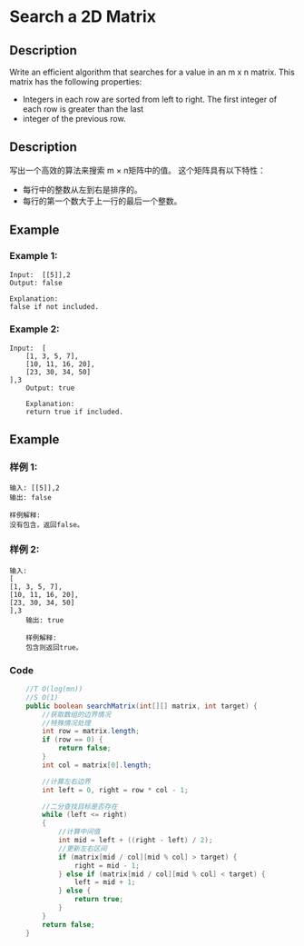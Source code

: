 # Search a 2D Matrix

## Description
Write an efficient algorithm that searches for a value in an m x n matrix.
This matrix has the following properties:
* Integers in each row are sorted from left to right.
The first integer of each row is greater than the last 
* integer of the previous row.

## Description
写出一个高效的算法来搜索 m × n矩阵中的值。
这个矩阵具有以下特性：
* 每行中的整数从左到右是排序的。
* 每行的第一个数大于上一行的最后一个整数。


## Example
### Example 1:
    Input:  [[5]],2
	Output: false
	
	Explanation: 
	false if not included.

### Example 2:
    Input:  [
        [1, 3, 5, 7],
        [10, 11, 16, 20],
        [23, 30, 34, 50]
    ],3
        Output: true
        
        Explanation: 
        return true if included.


## Example
### 样例  1:
	输入: [[5]],2
	输出: false
	
	样例解释: 
    没有包含，返回false。

### 样例 2:
	输入:  
    [
    [1, 3, 5, 7],
    [10, 11, 16, 20],
    [23, 30, 34, 50]
    ],3
        输出: true
        
        样例解释: 
        包含则返回true。        

### Code

```java
    //T O(log(mn))
    //S O(1)
    public boolean searchMatrix(int[][] matrix, int target) {
        //获取数组的边界情况
        //特殊情况处理
        int row = matrix.length;
        if (row == 0) {
            return false;
        }
        int col = matrix[0].length;

        //计算左右边界
        int left = 0, right = row * col - 1;

        //二分查找目标是否存在
        while (left <= right)
        {
            //计算中间值
            int mid = left + ((right - left) / 2);
            //更新左右区间
            if (matrix[mid / col][mid % col] > target) {
                right = mid - 1;
            } else if (matrix[mid / col][mid % col] < target) {
                left = mid + 1;
            } else {
                return true;
            }
        }
        return false;
    }
```